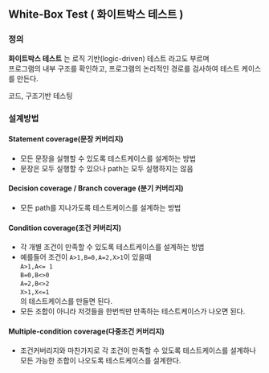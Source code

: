 ## White-Box Test ( 화이트박스 테스트 )

### 정의
**화이트박스 테스트** 는 로직 기반(logic-driven) 테스트 라고도 부르며  
프로그램의 내부 구조를 확인하고, 프로그램의 논리적인 경로를 검사하여 테스트 케이스를 만든다.

코드, 구조기반 테스팅


### 설계방법

#### Statement coverage(문장 커버리지)
- 모든 문장을 실행할 수 있도록 테스트케이스를 설계하는 방법
- 문장은 모두 실행할 수 있으나 path는 모두 실행하지는 않음

#### Decision coverage / Branch coverage (분기 커버리지)
- 모든 path를 지나가도록 테스트케이스를 설계하는 방법

#### Condition coverage(조건 커버리지)
- 각 개별 조건이 만족할 수 있도록 테스트케이스를 설계하는 방법
- 예를들어 조건이 `A>1,B=0,A=2,X>1`이 있을때  
  `A>1,A<= 1`  
  `B=0,B<>0`  
  `A=2,B<>2`  
  `X>1,X<=1`  
  의 테스트케이스를 만들면 된다.
- 모든 조합이 아니라 저것들을 한번씩만 만족하는 테스트케이스가 나오면 된다.

#### Multiple-condition coverage(다중조건 커버리지)

- 조건커버리지와 마찬가지로 각 조건이 만족할 수 있도록 테스트케이스를 설계하나  
  모든 가능한 조합이 나오도록 테스트케이스를 설계한다.
